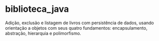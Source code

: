# biblioteca_java
Adição, exclusão e listagem de livros com persistência de dados, usando orientação a objetos com seus quatro fundamentos: encapsulamento, abstração, hierarquia e polimorfismo.
